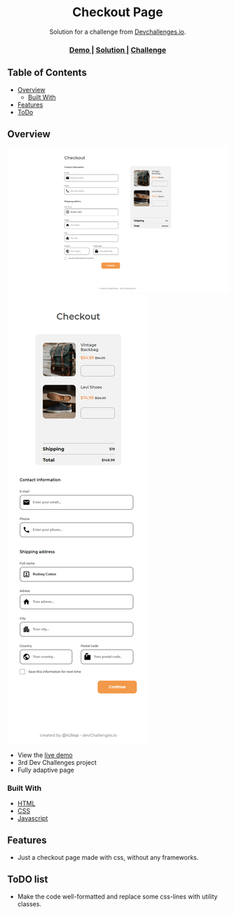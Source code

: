 <h1 align="center">Checkout Page</h1>

<div align="center">
   Solution for a challenge from  <a href="http://devchallenges.io" target="_blank">Devchallenges.io</a>.
</div>

<div align="center">
  <h3>
    <a href="https://ic3top.github.io/devChallenges/checkout-page-master/solution/src/index.html">
      Demo
    </a>
    <span> | </span>
    <a href="https://devchallenges.io/solutions/Ih6cuhRtK7unRdouh1Cy">
      Solution
    </a>
    <span> | </span>
    <a href="https://devchallenges.io/challenges/0J1NxxGhOUYVqihwegfO">
      Challenge
    </a>
  </h3>
</div>

<!-- TABLE OF CONTENTS -->

## Table of Contents

- [Overview](#overview)
  - [Built With](#built-with)
- [Features](#features)
- [ToDo](#todo)

<!-- OVERVIEW -->

## Overview

![screenshot](./screenshots/screenshot.png)
![screenshot](./screenshots/screenshot-mobile.png)

- View the [live demo](https://ic3top.github.io/devChallenges/checkout-page-master/solution/src/index.html)
- 3rd Dev Challenges project
- Fully adaptive page

### Built With

- [HTML](https://www.w3schools.com/html/)
- [CSS](https://www.w3schools.com/css/)
- [Javascript](https://www.w3schools.com/js/)

## Features

- Just a checkout page made with css, without any frameworks.

## ToDO list

- Make the code well-formatted and replace some css-lines with utility classes.